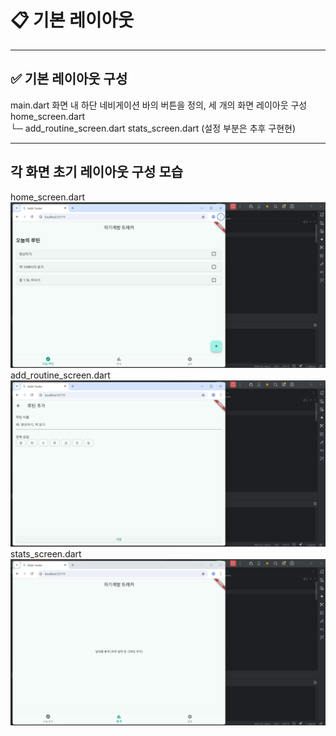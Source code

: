 # 📋 기본 레이아웃

---

## ✅ 기본 레이아웃 구성

main.dart 화면 내 하단 네비게이션 바의 버튼을 정의, 세 개의 화면 레이아웃 구성   
home_screen.dart   
└─ add_routine_screen.dart
stats_screen.dart
(설정 부분은 추후 구현현)

---

## 각 화면 초기 레이아웃 구성 모습

home_screen.dart 
![코드 실행 결과](./images/main.png)
add_routine_screen.dart
![코드 실행 결과](./images/add.png)
stats_screen.dart
![코드 실행 결과](./images/stats.png)